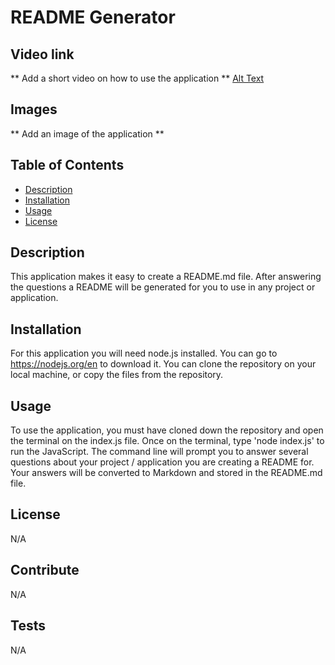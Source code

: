 # README Generator

## Video link 
** Add a short video on how to use the application **
[Alt Text](https://media.giphy.com/media/vFKqnCdLPNOKc/giphy.gif)

## Images
** Add an image of the application **

## Table of Contents
- [Description](#description)
- [Installation](#installation)
- [Usage](#usage)
- [License](#license)

## Description
This application makes it easy to create a README.md file. After answering the questions a README will be generated for you to use in any project or application.

## Installation
For this application you will need node.js installed. You can go to https://nodejs.org/en to download it. You can clone the repository on your local machine, or copy the files from the repository.

## Usage
To use the application, you must have cloned down the repository and open the terminal on the index.js file. Once on the terminal, type 'node index.js' to run the JavaScript. The command line will prompt you to answer several questions about your project / application you are creating a README for. Your answers will be converted to Markdown and stored in the README.md file.

## License
N/A

## Contribute
N/A

## Tests
N/A
